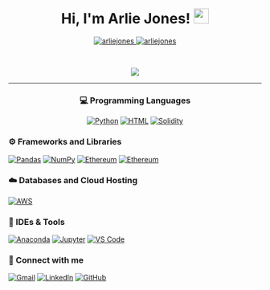 <h1 align="center">
Hi, I'm Arlie Jones!
	<a href="https://github.com/arliejones" target="_self">
		<img src="https://media.giphy.com/media/hvRJCLFzcasrR4ia7z/giphy.gif" width="30">
	</a>
</h1>
<p align="center">
	<a href="https://github.com/arliejones">
		<img src="https://komarev.com/ghpvc/?username=arliejones&label=Profile%20views&color=0e75b6&style=flat" alt="arliejones" />
	</a>
	<a href="https://github.com/arliejones">
		<img src="https://img.shields.io/github/followers/arliejones?label=Followers" alt="arliejones" />
	</a>
</p>
<br/>
<p align="center">
	<a href="https://github.com/arliejones">
		<img src="https://readme-typing-svg.herokuapp.com?lines=FinTech+Enthusiast;Python+Developer;Data+Analyst;Blockchain+and+Smart+Contracts;Always%20learning%20new%20things&center=true&width=380&height=45">
	</a>
</p>

----
<h3 align="center">
💻 Programming Languages
</h3>

<p align="center">
	<a href="https://github.com/arliejones"><img alt="Python"src="https://img.shields.io/badge/Python-3776AB?style=for-the-badge&logo=python&logoColor=white"></a>
	<a href="https://github.com/arliejones"><img alt="HTML"src="https://img.shields.io/badge/HTML-239120?style=for-the-badge&logo=html5&logoColor=white"></a>
	<a href="https://github.com/arliejones"><img alt="Solidity" src="https://img.shields.io/badge/Solidity-%23363636.svg?style=for-the-badge&logo=solidity&logoColor=white"></a>
	
</p>

### ⚙️ Frameworks and Libraries
<p>
	<a href="https://github.com/arliejones"><img alt="Pandas"src="https://img.shields.io/badge/pandas-%23150458.svg?style=for-the-badge&logo=pandas&logoColor=white"></a>
	<a href="https://github.com/arliejones"><img alt="NumPy"src="https://img.shields.io/badge/numpy-%23013243.svg?style=for-the-badge&logo=numpy&logoColor=white"></a>
	<a href="https://github.com/arliejones"><img alt="Ethereum"src="https://img.shields.io/badge/Ethereum-3C3C3D?style=for-the-badge&logo=Ethereum&logoColor=white"></a>
	<a href="https://github.com/arliejones"><img alt="Ethereum"src="https://img.shields.io/badge/Ethereum-3C3C3D?style=for-the-badge&logo=Ethereum&logoColor=white"></a>
	

</p>


### ☁️ Databases and Cloud Hosting
<p>
	<a href="https://github.com/arliejones"><img alt="AWS"src="https://img.shields.io/badge/AWS-%23FF9900.svg?style=for-the-badge&logo=amazon-aws&logoColor=white"></a>
</p>

### 🧰 IDEs & Tools
<p>
	<a href="https://github.com/arliejones"><img alt="Anaconda"src="https://img.shields.io/badge/Anaconda-%2344A833.svg?style=for-the-badge&logo=anaconda&logoColor=white"></a>
	<a href="https://github.com/arliejones"><img alt="Jupyter" src="https://img.shields.io/badge/jupyter-%23FA0F00.svg?style=for-the-badge&logo=jupyter&logoColor=white"></a>
	<a href="https://github.com/arliejones"><img alt="VS Code" src="https://img.shields.io/badge/Visual%20Studio%20Code-0078d7.svg?style=for-the-badge&logo=visual-studio-code&logoColor=white"></a>
	
</p>


### 🤝 Connect with me
<p align="left">
	<a href="mailto:arliejones98@gmail.com"><img img src="https://img.shields.io/badge/gmail-%23EA4335.svg?style=plastic&logo=gmail&logoColor=white" alt="Gmail"/></a>
	<a href="https://www.linkedin.com/in/arlie-jones-020092159/"><img src="https://img.shields.io/badge/linkedin-%230A66C2.svg?style=plastic&logo=linkedin&logoColor=white" alt="LinkedIn"/></a>
	<a href="https://github.com/arliejones"><img src="https://img.shields.io/badge/github-%23181717.svg?style=plastic&logo=github&logoColor=white" alt="GitHub"/></a>
</p>





